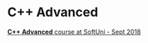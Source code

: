 # C++ Advanced

[**C++ Advanced** course at SoftUni - Sept 2018](https://softuni.bg/trainings/1910/c-plus-plus-advanced-september-2018)
